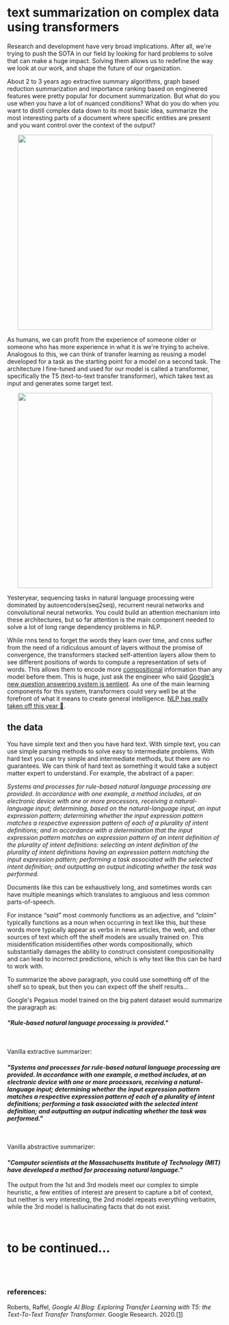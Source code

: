 # text summarization on complex data using transformers

Research and development have very broad implications. After all, we're trying to push the SOTA in our field by looking for hard problems to solve that can make a huge impact. Solving them allows us to redefine the way we look at our work, and shape the future of our organization. 

About 2 to 3 years ago extractive summary algorithms, graph based reduction summarization and importance ranking based on engineered features were pretty popular for 
document summarization. But what do you use when you have a lot of nuanced conditions? What do you do when you want to distill complex data down to its most basic idea, summarize the most interesting parts of a document where specific entities are present and you want control over the context of the output?

<p align="center">
  <b><img src = "https://user-images.githubusercontent.com/29679899/175053632-8534d9fe-b5b6-4737-a627-350d57254fb3.PNG" width="455px"></b><br>
</p>

As humans, we can profit from the experience of someone older or someone who has more experience in what it is we're trying to acheive. Analogous to this, we can think 
of transfer learning as reusing a model developed for a task as the starting point for a model on a second task. The architecture I fine-tuned and used for our model is called a transformer, specifically the T5 (text-to-text transfer transformer), which takes text as input and generates some target text. 

<p align="center">
  <b><img src = "https://user-images.githubusercontent.com/29679899/175078481-54b16b89-f9c4-4008-8b5d-d55fc2be0132.gif" width="455px"></b><br>
</p>

Yesteryear, sequencing tasks in natural language processing were dominated by autoencoders(seq2seq), recurrent neural networks and convolutional neural networks. 
You could build an attention mechanism into these architectures, but so far attention is the main component needed to solve a lot of long range dependency 
problems in NLP. 

While rnns tend to forget the words they learn over time, and cnns suffer from the need of a ridiculous amount of layers without the promise of convergence, the 
transformers stacked self-attention layers allow them to see different positions of words to compute a representation of sets of words. This allows them to encode
more <a href="https://user-images.githubusercontent.com/29679899/104795121-fc456e00-5779-11eb-8126-2bcd5cec0152.png" title="Yoshua Bengio's thoughts on the subject" rel="nofollow">compositional</a> information than any model before them. This is huge, just ask the engineer who said <a href="https://www.giantfreakinrobot.com/tech/artificial-intelligence-hires-lawyer.html" title="Can't tell if this is cap or not" rel="nofollow">Google's new question answering system is sentient</a>. As one of the main learning components for this system, transformers could very well be at the forefront of what it means to create general intelligence. <a href="https://ai.googleblog.com/2022/04/pathways-language-model-palm-scaling-to.html" title="This is definitely not cap" rel="nofollow">NLP has really taken off this year 😬</a>.

## the data

You have simple text and then you have hard text. With simple text, you can use simple parsing methods to solve easy to intermediate problems. With hard text you
can try simple and intermediate methods, but there are no guarantees. We can think of hard text as something it would take a subject matter expert to understand. For
example, the abstract of a paper:

*Systems and processes for rule-based natural language processing are provided. In accordance with one example, a method includes, at an electronic device with one or more processors, receiving a natural-language input; determining, based on the natural-language input, an input expression pattern; determining whether the input expression pattern matches a respective expression pattern of each of a plurality of intent definitions; and in accordance with a determination that the input expression pattern matches an expression pattern of an intent definition of the plurality of intent definitions: selecting an intent definition of the plurality of intent definitions having an expression pattern matching the input expression pattern; performing a task associated with the selected intent definition; and outputting an output indicating whether the task was performed.*

Documents like this can be exhaustively long, and sometimes words can have multiple meanings which translates to amgiuous and less common parts-of-speech. 

For instance *“said”* most commonly functions as an adjective, and *“claim”* typically functions as a noun when occurring in text like this, but these words more typically appear as verbs in news articles, the web, and other sources of text which off the shelf models are usually trained on. This misidentification misidentifies other words compositionally, which substantially damages the ability to construct consistent compositionality and can lead to incorrect predictions, which is why text like this can be hard to work with. 

To summarize the above paragraph, you could use something off of the shelf so to speak, but then you can expect off the shelf results...

Google's Pegasus model trained on the big patent dataset would summarize the paragraph as: 

#### *"Rule-based natural language processing is provided."*

<br/>

Vanilla extractive summarizer: 

#### *"Systems and processes for rule-based natural language processing are provided. In accordance with one example, a method includes, at an electronic device with one or more processors, receiving a natural-language input; determining whether the input expression pattern matches a respective expression pattern of each of a plurality of intent definitions; performing a task associated with the selected intent definition; and outputting an output indicating whether the task was performed."*

<br/>

Vanilla abstractive summarizer: 

#### *"Computer scientists at the Massachusetts Institute of Technology (MIT) have developed a method for processing natural language."*

The output from the 1st and 3rd models meet our complex to simple heuristic, a few entities of interest are present to capture a bit of context, but neither is very interesting, the 2nd model repeats everything verbatim, while the 3rd model is hallucinating facts that do not exist.

<br/>

# to be continued...

<br/>
<br/>

### references:

Roberts, Raffel, *Google AI Blog: Exploring Transfer Learning with T5: the Text-To-Text Transfer Transformer.* Google Research. 2020.[<a href="https://ai.googleblog.com/2020/02/exploring-transfer-learning-with-t5.html" title="Transfer Learning" rel="nofollow">1</a>]
